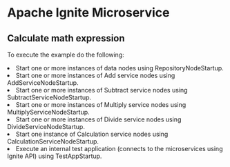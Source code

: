 <h1> Apache Ignite Microservice </h1>
<h2> Calculate math expression </h2>

To execute the example do the following:
<lu>
<li>
Start one or more instances of data nodes using RepositoryNodeStartup.
</li>
<li>
Start one or more instances of Add service nodes using AddServiceNodeStartup.
</li>
<li>
Start one or more instances of Subtract service nodes using SubtractServiceNodeStartup.
</li>
<li>
Start one or more instances of Multiply service nodes using MultiplyServiceNodeStartup.
</li>
<li>
Start one or more instances of Divide service nodes using DivideServiceNodeStartup.
</li>
<li>
Start one instance of Calculation service nodes using CalculationServiceNodeStartup.
</li>
<li>
Execute an internal test application (connects to the microservices using Ignite API) using TestAppStartup.
</li>
</lu>
